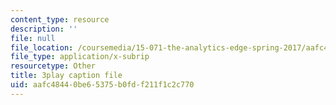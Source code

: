 ```yaml
---
content_type: resource
description: ''
file: null
file_location: /coursemedia/15-071-the-analytics-edge-spring-2017/aafc48440be65375b0fdf211f1c2c770_1-_pwzJ8nPw.vtt
file_type: application/x-subrip
resourcetype: Other
title: 3play caption file
uid: aafc4844-0be6-5375-b0fd-f211f1c2c770
---
```

